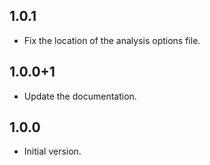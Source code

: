 ## 1.0.1

- Fix the location of the analysis options file.

## 1.0.0+1

- Update the documentation.

## 1.0.0

- Initial version.
